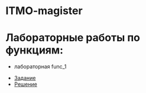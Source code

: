 # ITMO-magister
# Лабораторные работы по функциям:
+ лабораторная func_1
- [Задание](https://kodaktor.ru/func_001)
- [Решение](https://kodaktor.ru/task_func_fce09)
